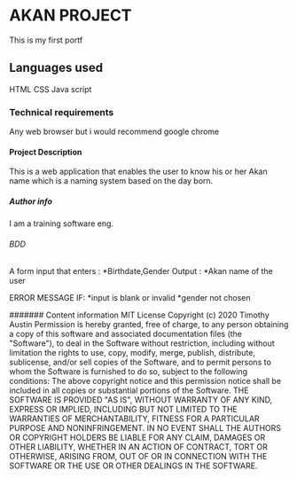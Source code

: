 # AKAN PROJECT
 This is my first portf
 ## Languages used
 HTML
 CSS
 Java script
 ### Technical requirements
 Any web browser but i would recommend google chrome
 #### Project Description
 This is a web application that enables the user to know his or her Akan name which is a naming system based on the day born.
 ##### Author info
 I am a training software eng.
 ###### BDD
 A form input that enters :
 *Birthdate,Gender
 Output :
 *Akan name of the user

 ERROR MESSAGE IF:
*input is blank or invalid
*gender not chosen


 #######  Content information
 MIT License
Copyright (c) 2020 Timothy Austin
Permission is hereby granted, free of charge, to any person obtaining a copy
of this software and associated documentation files (the "Software"), to deal
in the Software without restriction, including without limitation the rights
to use, copy, modify, merge, publish, distribute, sublicense, and/or sell
copies of the Software, and to permit persons to whom the Software is
furnished to do so, subject to the following conditions:
The above copyright notice and this permission notice shall be included in all
copies or substantial portions of the Software.
THE SOFTWARE IS PROVIDED "AS IS", WITHOUT WARRANTY OF ANY KIND, EXPRESS OR
IMPLIED, INCLUDING BUT NOT LIMITED TO THE WARRANTIES OF MERCHANTABILITY,
FITNESS FOR A PARTICULAR PURPOSE AND NONINFRINGEMENT. IN NO EVENT SHALL THE
AUTHORS OR COPYRIGHT HOLDERS BE LIABLE FOR ANY CLAIM, DAMAGES OR OTHER
LIABILITY, WHETHER IN AN ACTION OF CONTRACT, TORT OR OTHERWISE, ARISING FROM,
OUT OF OR IN CONNECTION WITH THE SOFTWARE OR THE USE OR OTHER DEALINGS IN THE
SOFTWARE.